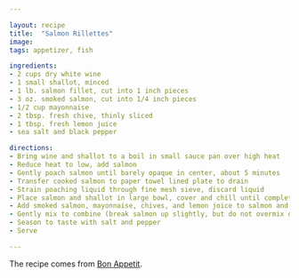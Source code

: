 ```yaml
---

layout: recipe
title:  "Salmon Rillettes"
image: 
tags: appetizer, fish

ingredients:
- 2 cups dry white wine
- 1 small shallot, minced
- 1 lb. salmon fillet, cut into 1 inch pieces
- 3 oz. smoked salmon, cut into 1/4 inch pieces
- 1/2 cup mayonnaise
- 2 tbsp. fresh chive, thinly sliced
- 1 tbsp. fresh lemon juice
- sea salt and black pepper

directions:
- Bring wine and shallot to a boil in small sauce pan over high heat
- Reduce heat to low, add salmon
- Gently poach salmon until barely opaque in center, about 5 minutes
- Transfer cooked salmon to paper towel lined plate to drain
- Strain poaching liquid through fine mesh sieve, discard liquid
- Place salmon and shallot in large bowl, cover and chill until completely cooled
- Add smoked salmon, mayonnaise, chives, and lemon joice to salmon and shallot
- Gently mix to combine (break salmon up slightly, but do not overmix or paste will form)
- Season to taste with salt and pepper
- Serve

---
```


The recipe comes from [Bon Appetit](https://www.bonappetit.com/recipe/salmon-rillettes-2).
